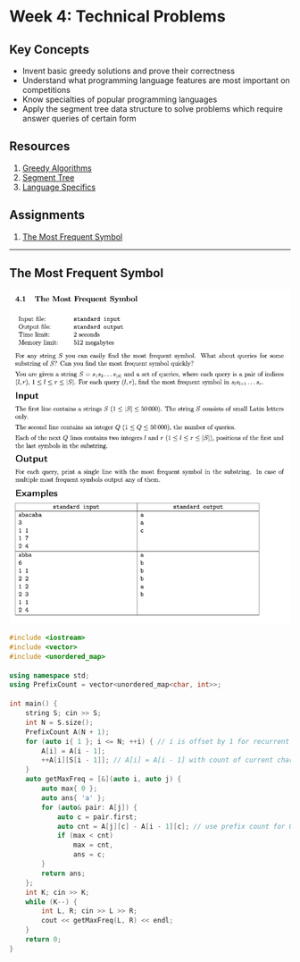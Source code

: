 # Week 4: Technical Problems

## Key Concepts
* Invent basic greedy solutions and prove their correctness
* Understand what programming language features are most important on competitions
* Know specialties of popular programming languages
* Apply the segment tree data structure to solve problems which require answer queries of certain form

## Resources
1. [Greedy Algorithms](docs/1_greedy_algorithms/greedy.pdf)
2. [Segment Tree](docs/2_segment_tree/segment_final.pdf)
3. [Language Specifics](docs/3_language_specifics/language.pdf)

## Assignments
1. [The Most Frequent Symbol](#the-most-frequent-symbol)

---

## The Most Frequent Symbol

![](1_the_most_frequent_symbol/1_the_most_frequent_symbol.png)

```cpp
#include <iostream>
#include <vector>
#include <unordered_map>

using namespace std;
using PrefixCount = vector<unordered_map<char, int>>;

int main() {
    string S; cin >> S;
    int N = S.size();
    PrefixCount A(N + 1);
    for (auto i{ 1 }; i <= N; ++i) { // i is offset by 1 for recurrent relation...
        A[i] = A[i - 1];
        ++A[i][S[i - 1]]; // A[i] = A[i - 1] with count of current char at S[i - 1] incremented by 1
    }
    auto getMaxFreq = [&](auto i, auto j) {
        auto max{ 0 };
        auto ans{ 'a' };
        for (auto& pair: A[j]) {
            auto c = pair.first;
            auto cnt = A[j][c] - A[i - 1][c]; // use prefix count for O(1) lookup per range i..j
            if (max < cnt)
                max = cnt,
                ans = c;
        }
        return ans;
    };
    int K; cin >> K;
    while (K--) {
        int L, R; cin >> L >> R;
        cout << getMaxFreq(L, R) << endl;
    }
    return 0;
}
```
